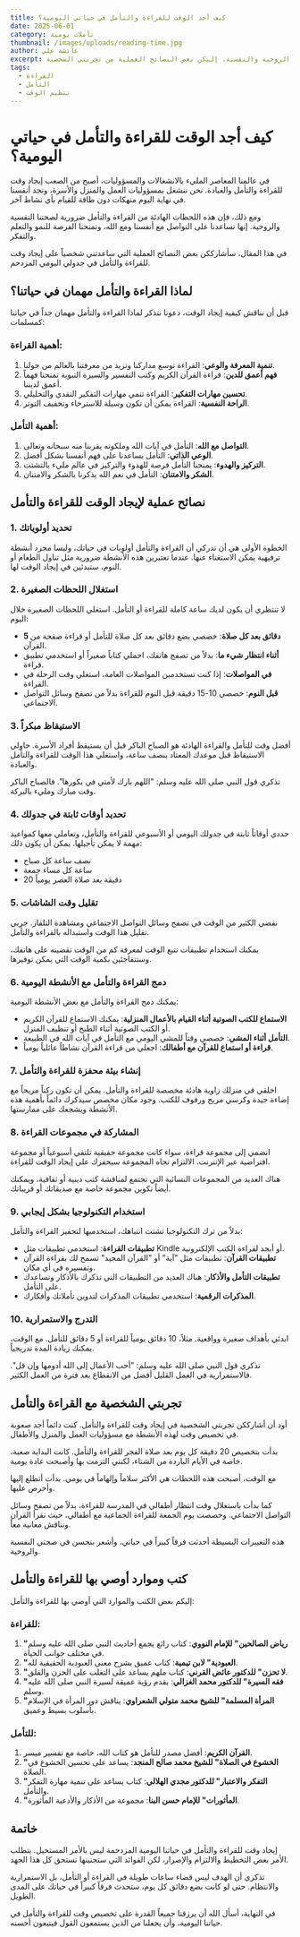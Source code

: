 ```yaml
---
title: كيف أجد الوقت للقراءة والتأمل في حياتي اليومية؟
date: 2025-06-01
category: تأملات يومية
thumbnail: /images/uploads/reading-time.jpg
author: عائشة علي
excerpt: في خضم مشاغل الحياة اليومية، قد يصعب علينا إيجاد وقت للقراءة والتأمل والعبادة. لكن هذه اللحظات الهادئة ضرورية لصحتنا الروحية والنفسية. إليكن بعض النصائح العملية من تجربتي الشخصية.
tags:
  - القراءة
  - التأمل
  - تنظيم الوقت
---
```


# كيف أجد الوقت للقراءة والتأمل في حياتي اليومية؟

في عالمنا المعاصر المليء بالانشغالات والمسؤوليات، أصبح من الصعب إيجاد وقت للقراءة والتأمل والعبادة. نحن ننشغل بمسؤوليات العمل والمنزل والأسرة، ونجد أنفسنا في نهاية اليوم منهكات دون طاقة للقيام بأي نشاط آخر.

ومع ذلك، فإن هذه اللحظات الهادئة من القراءة والتأمل ضرورية لصحتنا النفسية والروحية. إنها تساعدنا على التواصل مع أنفسنا ومع الله، وتمنحنا الفرصة للنمو والتعلم والتفكر.

في هذا المقال، سأشارككن بعض النصائح العملية التي ساعدتني شخصياً على إيجاد وقت للقراءة والتأمل في جدولي اليومي المزدحم.

## لماذا القراءة والتأمل مهمان في حياتنا؟

قبل أن نناقش كيفية إيجاد الوقت، دعونا نتذكر لماذا القراءة والتأمل مهمان جداً في حياتنا كمسلمات:

### أهمية القراءة:

1. **تنمية المعرفة والوعي**: القراءة توسع مداركنا وتزيد من معرفتنا بالعالم من حولنا.
2. **فهم أعمق للدين**: قراءة القرآن الكريم وكتب التفسير والسيرة النبوية تمنحنا فهماً أعمق لديننا.
3. **تحسين مهارات التفكير**: القراءة تنمي مهارات التفكير النقدي والتحليلي.
4. **الراحة النفسية**: القراءة يمكن أن تكون وسيلة للاسترخاء وتخفيف التوتر.

### أهمية التأمل:

1. **التواصل مع الله**: التأمل في آيات الله وملكوته يقربنا منه سبحانه وتعالى.
2. **الوعي الذاتي**: التأمل يساعدنا على فهم أنفسنا بشكل أفضل.
3. **التركيز والهدوء**: يمنحنا التأمل فرصة للهدوء والتركيز في عالم مليء بالتشتت.
4. **الشكر والامتنان**: التأمل في نعم الله يذكرنا بالشكر والامتنان.

## نصائح عملية لإيجاد الوقت للقراءة والتأمل

### 1. تحديد أولوياتك

الخطوة الأولى هي أن تدركي أن القراءة والتأمل أولويات في حياتك، وليسا مجرد أنشطة ترفيهية يمكن الاستغناء عنها. عندما تعتبرين هذه الأنشطة ضرورية مثل تناول الطعام أو النوم، ستبدئين في إيجاد الوقت لها.

### 2. استغلال اللحظات الصغيرة

لا تنتظري أن يكون لديك ساعة كاملة للقراءة أو التأمل. استغلي اللحظات الصغيرة خلال اليوم:

- **5 دقائق بعد كل صلاة**: خصصي بضع دقائق بعد كل صلاة للتأمل أو قراءة صفحة من القرآن.
- **أثناء انتظار شيء ما**: بدلاً من تصفح هاتفك، احملي كتاباً صغيراً أو استخدمي تطبيق قراءة.
- **في المواصلات**: إذا كنت تستخدمين المواصلات العامة، استغلي وقت الرحلة في القراءة.
- **قبل النوم**: خصصي 10-15 دقيقة قبل النوم للقراءة بدلاً من تصفح وسائل التواصل الاجتماعي.

### 3. الاستيقاظ مبكراً

أفضل وقت للتأمل والقراءة الهادئة هو الصباح الباكر قبل أن يستيقظ أفراد الأسرة. حاولي الاستيقاظ قبل موعدك المعتاد بنصف ساعة، واستغلي هذا الوقت للقراءة والتأمل والعبادة.

تذكري قول النبي صلى الله عليه وسلم: "اللهم بارك لأمتي في بكورها". فالصباح الباكر وقت مبارك ومليء بالبركة.

### 4. تحديد أوقات ثابتة في جدولك

حددي أوقاتاً ثابتة في جدولك اليومي أو الأسبوعي للقراءة والتأمل، وتعاملي معها كمواعيد مهمة لا يمكن تأجيلها. يمكن أن يكون ذلك:

- نصف ساعة كل صباح
- ساعة كل مساء جمعة
- 20 دقيقة بعد صلاة العصر يومياً

### 5. تقليل وقت الشاشات

نقضي الكثير من الوقت في تصفح وسائل التواصل الاجتماعي ومشاهدة التلفاز. جربي تقليل هذا الوقت واستبداله بالقراءة والتأمل.

يمكنك استخدام تطبيقات تتبع الوقت لمعرفة كم من الوقت تقضينه على هاتفك، وستتفاجئين بكمية الوقت التي يمكن توفيرها.

### 6. دمج القراءة والتأمل مع الأنشطة اليومية

يمكنك دمج القراءة والتأمل مع بعض الأنشطة اليومية:

- **الاستماع للكتب الصوتية أثناء القيام بالأعمال المنزلية**: يمكنك الاستماع للقرآن الكريم أو الكتب الصوتية أثناء الطبخ أو تنظيف المنزل.
- **التأمل أثناء المشي**: خصصي وقتاً للمشي اليومي مع التأمل في آيات الله في الطبيعة.
- **قراءة أو استماع للقرآن مع أطفالك**: اجعلي من قراءة القرآن نشاطاً عائلياً يومياً.

### 7. إنشاء بيئة محفزة للقراءة والتأمل

اخلقي في منزلك زاوية هادئة مخصصة للقراءة والتأمل. يمكن أن تكون ركناً مريحاً مع إضاءة جيدة وكرسي مريح ورفوف للكتب. وجود مكان مخصص سيذكرك دائماً بأهمية هذه الأنشطة ويشجعك على ممارستها.

### 8. المشاركة في مجموعات القراءة

انضمي إلى مجموعة قراءة، سواء كانت مجموعة حقيقية تلتقي أسبوعياً أو مجموعة افتراضية عبر الإنترنت. الالتزام تجاه المجموعة سيحفزك على إيجاد الوقت للقراءة.

هناك العديد من المجموعات النسائية التي تجتمع لمناقشة كتب دينية أو ثقافية، ويمكنك أيضاً تكوين مجموعة خاصة مع صديقاتك أو قريباتك.

### 9. استخدام التكنولوجيا بشكل إيجابي

بدلاً من ترك التكنولوجيا تشتت انتباهك، استخدميها لتحفيز القراءة والتأمل:

- **تطبيقات القراءة**: استخدمي تطبيقات مثل Kindle أو أبجد لقراءة الكتب الإلكترونية.
- **تطبيقات القرآن**: تطبيقات مثل "آية" أو "القرآن المجيد" تسمح لك بقراءة القرآن وتفسيره في أي مكان.
- **تطبيقات التأمل والأذكار**: هناك العديد من التطبيقات التي تذكرك بالأذكار وتساعدك على التأمل.
- **المذكرات الرقمية**: استخدمي تطبيقات المذكرات لتدوين تأملاتك وأفكارك.

### 10. التدرج والاستمرارية

ابدئي بأهداف صغيرة وواقعية. مثلاً، 10 دقائق يومياً للقراءة أو 5 دقائق للتأمل. مع الوقت، يمكنك زيادة المدة تدريجياً.

تذكري قول النبي صلى الله عليه وسلم: "أحب الأعمال إلى الله أدومها وإن قل". فالاستمرارية في العمل القليل أفضل من الانقطاع بعد فترة من العمل الكثير.

## تجربتي الشخصية مع القراءة والتأمل

أود أن أشارككن تجربتي الشخصية في إيجاد وقت للقراءة والتأمل. كنت دائماً أجد صعوبة في تخصيص وقت لهذه الأنشطة مع مسؤوليات العمل والمنزل والأطفال.

بدأت بتخصيص 20 دقيقة كل يوم بعد صلاة الفجر للقراءة والتأمل. كانت البداية صعبة، خاصة في الأيام الباردة من الشتاء، لكنني التزمت بها وأصبحت عادة يومية.

مع الوقت، أصبحت هذه اللحظات هي الأكثر سلاماً وإلهاماً في يومي. بدأت أتطلع إليها وأحرص عليها.

كما بدأت باستغلال وقت انتظار أطفالي في المدرسة للقراءة، بدلاً من تصفح وسائل التواصل الاجتماعي. وخصصت يوم الجمعة للقراءة الجماعية مع أطفالي، حيث نقرأ القرآن ونناقش معانيه معاً.

هذه التغييرات البسيطة أحدثت فرقاً كبيراً في حياتي، وأشعر بتحسن في صحتي النفسية والروحية.

## كتب وموارد أوصي بها للقراءة والتأمل

إليكم بعض الكتب والموارد التي أوصي بها للقراءة والتأمل:

### للقراءة:

1. **"رياض الصالحين" للإمام النووي**: كتاب رائع يجمع أحاديث النبي صلى الله عليه وسلم في مختلف جوانب الحياة.
2. **"العبودية" لابن تيمية**: كتاب عميق يشرح معنى العبودية الحقيقية لله.
3. **"لا تحزن" للدكتور عائض القرني**: كتاب ملهم يساعد على التغلب على الحزن والقلق.
4. **"فقه السيرة" للدكتور محمد الغزالي**: يقدم رؤية عميقة لسيرة النبي صلى الله عليه وسلم.
5. **"المرأة المسلمة" للشيخ محمد متولي الشعراوي**: يناقش دور المرأة في الإسلام بأسلوب بسيط وعميق.

### للتأمل:

1. **القرآن الكريم**: أفضل مصدر للتأمل هو كتاب الله، خاصة مع تفسير ميسر.
2. **"الخشوع في الصلاة" للشيخ محمد صالح المنجد**: يساعد على تحسين الخشوع في الصلاة.
3. **"التفكر والاعتبار" للدكتور مجدي الهلالي**: كتاب يساعد على تنمية مهارة التفكر والتأمل.
4. **"المأثورات" للإمام حسن البنا**: مجموعة من الأذكار والأدعية المأثورة.

## خاتمة

إيجاد وقت للقراءة والتأمل في حياتنا اليومية المزدحمة ليس بالأمر المستحيل. يتطلب الأمر بعض التخطيط والالتزام والإصرار، لكن الفوائد التي ستجنينها تستحق كل هذا الجهد.

تذكري أن الهدف ليس قضاء ساعات طويلة في القراءة أو التأمل، بل الاستمرارية والانتظام. حتى لو كانت بضع دقائق كل يوم، ستحدث فرقاً كبيراً في حياتك على المدى الطويل.

في النهاية، أسأل الله أن يرزقنا جميعاً القدرة على تخصيص وقت للقراءة والتأمل في حياتنا اليومية، وأن يجعلنا من الذين يستمعون القول فيتبعون أحسنه.
